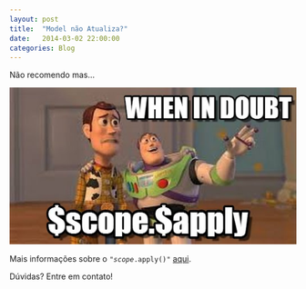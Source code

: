 ```yaml
---
layout: post
title:  "Model não Atualiza?"
date:   2014-03-02 22:00:00
categories: Blog
---
```


Não recomendo mas...

<img src="/img/posts/apply.png" />

Mais informações sobre o <code>"$scope.$apply()"</code> <a href="blog/2014/02/26/utilizando-o-o%24scope.html" target="_blank">aqui</a>.

Dúvidas? Entre em contato!
